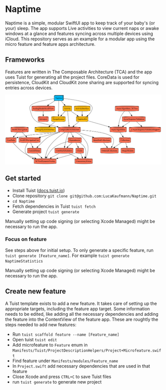 # Naptime

Naptime is a simple, modular SwiftUI app to keep track of your baby's (or your) sleep. The app supports Live activities to view current naps or awake windows at a glance and features syncing across multiple devices using iCloud.
This repository serves as an example for a modular app using the micro feature and feature apps architecture. 



## Frameworks
Features are written in The Composable Architecture (TCA) and the app uses Tuist for generating all the project files.
CoreData is used for persistence, CloudKit and CloudKit zone sharing are supported for syncing entries across devices.

![Diagram showing dependencies of different frameworks and targets](https://github.com/LucaKaufmann/Naptime/blob/main/graph.png)


## Get started

- Install Tuist ([docs.tuist.io](https://docs.tuist.io/tutorial/get-started/))
- Clone repository `git clone git@github.com:LucaKaufmann/Naptime.git`
- `cd Naptime`
- Fetch dependencies in Tuist `tuist fetch`
- Generate project `tuist generate`

Manually setting up code signing (or selecting Xcode Managed) might be necessary to run the app.

### Focus on feature

See steps above for initial setup.
To only generate a specific feature, run `tuist generate [Feature_name]`. For example `tuist generate NaptimeStatistics`

Manually setting up code signing (or selecting Xcode Managed) might be necessary to run the app.

## Create new feature

A Tuist template exists to add a new feature. It takes care of setting up the appropriate targets, including the feature app target. Some information needs to be edited, like adding all the necessary dependencies and adding the feature into the ContentView of the feature app. These are roughtly the steps needed to add new features:

- Run `tuist scaffold feature --name [Feature_name]`
- Open tuist `tuist edit`
- Add microfeature to `Feature` enum in `Manifests/Tuist/ProjectDescriptionHelpers/Project+Microfeature.swift` 
- Find feature under `Manifests/modules/Feature_name`
- In `Project.swift` add necessary dependencies that are used in that feature
- Close Xcode and press `CTRL+C` to save Tuist files
- run `tuist generate` to generate new project
